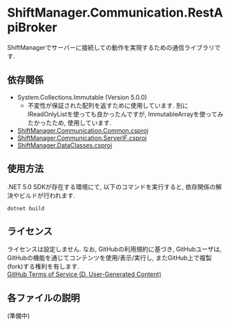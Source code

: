 # ShiftManager.Communication.RestApiBroker
ShiftManagerでサーバーに接続しての動作を実現するための通信ライブラリです.

## 依存関係
- System.Collections.Immutable (Version 5.0.0)
  - 不変性が保証された配列を返すために使用しています.  別にIReadOnlyListを使っても良かったんですが, ImmutableArrayを使ってみたかったため, 使用しています.
- [ShiftManager.Communication.Common.csproj](../ShiftManager.Communication.Common/README.md)
- [ShiftManager.Communication.ServerIF.csproj](../ShiftManager.Communication.ServerIF/README.md)
- [ShiftManager.DataClasses.csproj](../ShiftManager.DataClasses/README.md)

## 使用方法
.NET 5.0 SDKが存在する環境にて, 以下のコマンドを実行すると, 依存関係の解決やビルドが行われます.

```
dotnet build
```

## ライセンス
ライセンスは設定しません.  なお, GitHubの利用規約に基づき, GitHubユーザは, GitHubの機能を通じてコンテンツを使用/表示/実行し, またGitHub上で複製(fork)する権利を有します.  
[GitHub Terms of Service (D. User-Generated Content)](https://docs.github.com/en/github/site-policy/github-terms-of-service#d-user-generated-content)

## 各ファイルの説明
(準備中)
